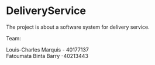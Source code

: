 # DeliveryService
The project is about a software system for delivery service.

Team:

Louis-Charles Marquis - 40177137 <br/>
Fatoumata Binta Barry -40213443
